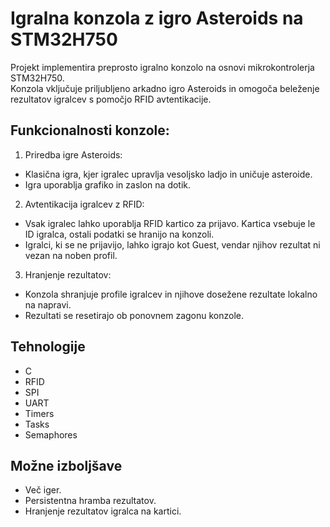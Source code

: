 # Igralna konzola z igro Asteroids na STM32H750
Projekt implementira preprosto igralno konzolo na osnovi mikrokontrolerja STM32H750. <br>
Konzola vključuje priljubljeno arkadno igro Asteroids in omogoča beleženje rezultatov igralcev s pomočjo RFID avtentikacije.

## Funkcionalnosti konzole:
1. Priredba igre Asteroids:
- Klasična igra, kjer igralec upravlja vesoljsko ladjo in uničuje asteroide.
- Igra uporablja grafiko in zaslon na dotik.

2. Avtentikacija igralcev z RFID:
- Vsak igralec lahko uporablja RFID kartico za prijavo. Kartica vsebuje le ID igralca, ostali podatki se hranijo na konzoli.
- Igralci, ki se ne prijavijo, lahko igrajo kot Guest, vendar njihov rezultat ni vezan na noben profil.

3. Hranjenje rezultatov:
- Konzola shranjuje profile igralcev in njihove dosežene rezultate lokalno na napravi.
- Rezultati se resetirajo ob ponovnem zagonu konzole.

## Tehnologije
- C
- RFID
- SPI
- UART
- Timers
- Tasks
- Semaphores

## Možne izboljšave
- Več iger.
- Persistentna hramba rezultatov.
- Hranjenje rezultatov igralca na kartici.
